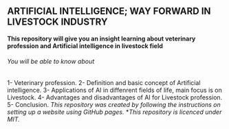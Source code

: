## ARTIFICIAL INTELLIGENCE; WAY FORWARD IN LIVESTOCK INDUSTRY
**This repository will give you an insight learning about veterinary profession and Artificial intelligence in livestock field**
###### You will be able to know about
1- Veterinary profession.
2- Definition and basic concept of Artificial intelligence.
3- Applications of AI in diffenrent fields of life, main focus is on Livestock.
4- Advantages and disadvantages of AI for Livestock profession.
5- Conclusion.
*This repository was created by following the instructions on setting up a website using GitHub pages.*
**This repository is licenced under MIT.*

